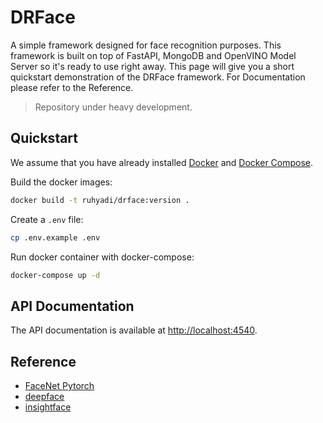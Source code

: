# DRFace
A simple framework designed for face recognition purposes. This framework is built on top of FastAPI, MongoDB and OpenVINO Model Server so it's ready to use right away. This page will give you a short quickstart demonstration of the DRFace framework. For Documentation please refer to the Reference.
> Repository under heavy development.

## Quickstart
We assume that you have already installed [Docker](https://docs.docker.com/get-docker/) and [Docker Compose](https://docs.docker.com/compose/install/).

Build the docker images:
```bash
docker build -t ruhyadi/drface:version .
```

Create a `.env` file:
```bash
cp .env.example .env
```

Run docker container with docker-compose:
```bash
docker-compose up -d
```

## API Documentation
The API documentation is available at [http://localhost:4540](http://localhost:4540).


## Reference
- [FaceNet Pytorch](https://github.com/timesler/facenet-pytorch)
- [deepface](https://github.com/serengil/deepface)
- [insightface](https://github.com/deepinsight/insightface)